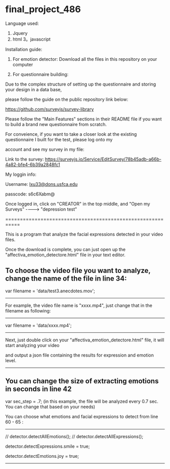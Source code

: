 # final_project_486

Language used: 
1. Jquery
2. html
3。javascript

Installation guide:
1. For emotion detector: Download all the files in this repository on your computer

2. For questionnaire building: 

Due to the complex structure of setting up the questionnaire and storing your design in a data base,

please follow the guide on the public repository link below:

https://github.com/surveyjs/survey-library 

Please follow the "Main Features" sections in their README file if you want to build a brand new questionnaire from scratch.

For conveience, if you want to take a closer look at the existing questionnaire I built for the test, please log onto my 

account and see my survey in my file:

Link to the survey: https://surveyjs.io/Service/EditSurvey/78b45adb-a66b-4a82-bfe4-6b39a2848fc1

My loggin info:

Username: lxu33@dons.usfca.edu

passcode: s6c6Xabm@

Once logged in, click on "CREATOR" in the top middle, and "Open my Surveys" ----> "depression test"



===========================================================

This is a program that analyze the facial expressions detected in your video files.

Once the download is complete, you can just open up the "affectiva_emotion_detectore.html" file in your text editor. 

To choose the video file you want to analyze, change the name of the file in line 34:
-------------------
  var filename = 'data/test3.anecdotes.mov';
  
 ----------------
 
 For example, the video file name is "xxxx.mp4", just change that in the filename as following:
 
 ------------------
 
var filename = 'data/xxxx.mp4';

- ----------------

Next, just double click on your "affectiva_emotion_detectore.html" file, it will start analyzing your video

and output a json file containing the results for expression and emotion level.

-------------------

You can change the size of extracting emotions in seconds in line 42
------------------------

var sec_step = .7; (in this example, the file will be analyzed every 0.7 sec. You can change that based on your needs)

You can choose what emotions and facial expressions to detect from line 60 - 65 :

----------------------------------------

// detector.detectAllEmotions();
  // detector.detectAllExpressions();

  detector.detectExpressions.smile = true;

  detector.detectEmotions.joy = true;

---------------------------------------






